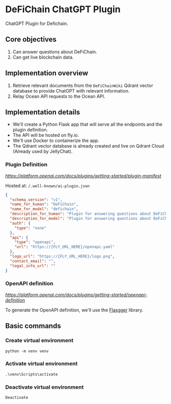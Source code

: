 # DeFiChain ChatGPT Plugin

ChatGPT Plugin for Defichain.

## Core objectives

1. Can answer questions about DeFiChain.
2. Can get live blockchain data.

## Implementation overview

1. Retrieve relevant documents from the `DeFiChainWiki` Qdrant vector database to provide ChatGPT with relevant information.
2. Relay Ocean API requests to the Ocean API.

## Implementation details

- We'll create a Python Flask app that will serve all the endpoints and the plugin definition.
- The API will be hosted on fly.io.
- We'll use Docker to containerize the app.
- The Qdrant vector database is already created and live on Qdrant Cloud (Already used by JellyChat).

### Plugin Definition

_https://platform.openai.com/docs/plugins/getting-started/plugin-manifest_

Hosted at: `/.well-known/ai-plugin.json`

```json
{
  "schema_version": "v1",
  "name_for_human": "DeFiChain",
  "name_for_model": "defichain",
  "description_for_human": "Plugin for answering questions about DeFiChain and getting live blockchain data.",
  "description_for_model": "Plugin for answering questions about DeFiChain and getting live blockchain data.",
  "auth": {
    "type": "none"
  },
  "api": {
    "type": "openapi",
    "url": "https://{FLY_URL_HERE}/openapi.yaml"
  },
  "logo_url": "https://{FLY_URL_HERE}/logo.png",
  "contact_email": "",
  "legal_info_url": ""
}
```

### OpenAPI definition

_https://platform.openai.com/docs/plugins/getting-started/openapi-definition_

To generate the OpenAPI definition, we'll use the [Flasgger](https://github.com/flasgger/flasgger) library.

## Basic commands

### Create virtual environment

```
python -m venv venv
```

### Activate virtual environment

```
.\venv\Scripts\activate
```

### Deactivate virtual environment

```
Deactivate
```
